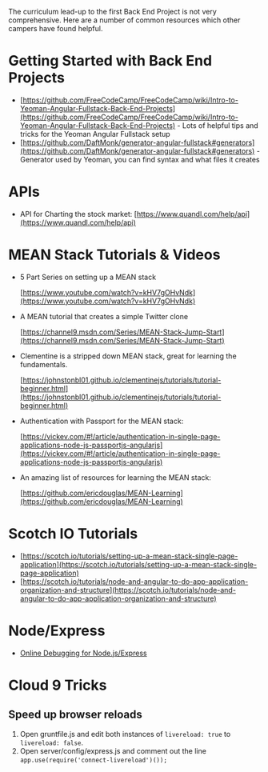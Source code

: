 The curriculum lead-up to the first Back End Project is not very comprehensive.  Here are a number of common resources which other campers have found helpful.

# Getting Started with Back End Projects
- [https://github.com/FreeCodeCamp/FreeCodeCamp/wiki/Intro-to-Yeoman-Angular-Fullstack-Back-End-Projects](https://github.com/FreeCodeCamp/FreeCodeCamp/wiki/Intro-to-Yeoman-Angular-Fullstack-Back-End-Projects) - Lots of helpful tips and tricks for the Yeoman Angular Fullstack setup
- [https://github.com/DaftMonk/generator-angular-fullstack#generators](https://github.com/DaftMonk/generator-angular-fullstack#generators) - Generator used by Yeoman, you can find syntax and what files it creates

# APIs
- API for Charting the stock market: [https://www.quandl.com/help/api](https://www.quandl.com/help/api)

# MEAN Stack Tutorials & Videos
- 5 Part Series on setting up a MEAN stack

  [https://www.youtube.com/watch?v=kHV7gOHvNdk](https://www.youtube.com/watch?v=kHV7gOHvNdk)

- A MEAN tutorial that creates a simple Twitter clone

  [https://channel9.msdn.com/Series/MEAN-Stack-Jump-Start](https://channel9.msdn.com/Series/MEAN-Stack-Jump-Start)

- Clementine is a stripped down MEAN stack, great for learning the fundamentals.  

  [https://johnstonbl01.github.io/clementinejs/tutorials/tutorial-beginner.html](https://johnstonbl01.github.io/clementinejs/tutorials/tutorial-beginner.html)

- Authentication with Passport for the MEAN stack:

  [https://vickev.com/#!/article/authentication-in-single-page-applications-node-js-passportjs-angularjs](https://vickev.com/#!/article/authentication-in-single-page-applications-node-js-passportjs-angularjs)

- An amazing list of resources for learning the MEAN stack:

  [https://github.com/ericdouglas/MEAN-Learning](https://github.com/ericdouglas/MEAN-Learning)

# Scotch IO Tutorials
- [https://scotch.io/tutorials/setting-up-a-mean-stack-single-page-application](https://scotch.io/tutorials/setting-up-a-mean-stack-single-page-application)   
- [https://scotch.io/tutorials/node-and-angular-to-do-app-application-organization-and-structure](https://scotch.io/tutorials/node-and-angular-to-do-app-application-organization-and-structure)

# Node/Express
- [Online Debugging for Node.js/Express](http://stackoverflow.com/a/16512303/1420506)

# Cloud 9 Tricks
## Speed up browser reloads
1. Open gruntfile.js and edit both instances of `livereload: true` to `livereload: false`.
2. Open server/config/express.js and comment out the line `app.use(require('connect-livereload')());`
